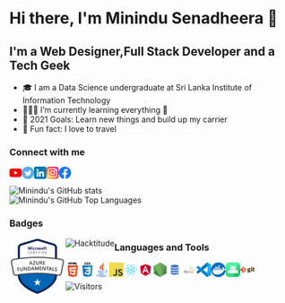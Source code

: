 # Hi there, I'm Minindu Senadheera 👋

## I'm a Web Designer,Full Stack Developer and a Tech Geek

- 🎓 I am a Data Science undergraduate at Sri Lanka Institute of Information Technology
- 👨🏻‍💻 I’m currently learning everything 🤣
- 🥅 2021 Goals: Learn new things and build up my carrier
- 👣 Fun fact: I love to travel

### Connect with me

[<img align="left" alt="MininduSenadheera | YouTube" width="22px" src="https://raw.githubusercontent.com/MininduSenadheera/MininduSenadheera/master/Images/youtube.png" />][youtube]
[<img align="left" alt="MininduSenadheera | Twitter" width="22px" src="https://raw.githubusercontent.com/MininduSenadheera/MininduSenadheera/master/Images/twitter.png" />][twitter]
[<img align="left" alt="MininduSenadheera | LinkedIn" width="22px" src="https://raw.githubusercontent.com/MininduSenadheera/MininduSenadheera/master/Images/linkedin.png" />][linkedin]
[<img align="left" alt="MininduSenadheera | Instagram" width="22px" src="https://raw.githubusercontent.com/MininduSenadheera/MininduSenadheera/master/Images/instagram.png" />][instagram]
[<img align="left" alt="MininduSenadheera | Facebook" width="22px" src="https://raw.githubusercontent.com/MininduSenadheera/MininduSenadheera/master/Images/facebook.png" />][facebook]

<br/>
<br/>

<div align="left">
    <img
        alt="Minindu's GitHub stats"
        src='https://github-readme-stats.vercel.app/api?username=MininduSenadheera&show_icons=true&include_all_commits=true&count_private=true&theme=github_dark'
    />
</div>

<div align="left">
    <img
        alt="Minindu's GitHub Top Languages"
        src='https://github-readme-stats.vercel.app/api/top-langs/?username=MininduSenadheera&layout=compact&langs_count=10&theme=github_dark'
    />
</div>

### Badges
<img align="left" alt="Azure Fundermentals" width="100px" src="https://raw.githubusercontent.com/MininduSenadheera/MininduSenadheera/master/Images/microsoft-certified-azure-fundamentals.png" />
<img align="left" alt="Hacktitude" src="https://api.accredible.com/v1/frontend/credential_website_embed_image/badge/46213604" />

### Languages and Tools

<img align="left" alt="HTML5" width="26px" src="https://raw.githubusercontent.com/github/explore/80688e429a7d4ef2fca1e82350fe8e3517d3494d/topics/html/html.png" />
<img align="left" alt="CSS3" width="26px" src="https://raw.githubusercontent.com/github/explore/80688e429a7d4ef2fca1e82350fe8e3517d3494d/topics/css/css.png" />
<img align="left" alt="Java" width="26px" src="https://raw.githubusercontent.com/MininduSenadheera/MininduSenadheera/master/Images/java.png" />
<img align="left" alt="JavaScript" width="26px" src="https://raw.githubusercontent.com/github/explore/80688e429a7d4ef2fca1e82350fe8e3517d3494d/topics/javascript/javascript.png" />
<img align="left" alt="React" width="26px" src="https://raw.githubusercontent.com/github/explore/80688e429a7d4ef2fca1e82350fe8e3517d3494d/topics/react/react.png" />
<img align="left" alt="Angular" width="26px" src="https://raw.githubusercontent.com/github/explore/80688e429a7d4ef2fca1e82350fe8e3517d3494d/topics/angular/angular.png" />
<img align="left" alt="Node.js" width="26px" src="https://raw.githubusercontent.com/github/explore/80688e429a7d4ef2fca1e82350fe8e3517d3494d/topics/nodejs/nodejs.png" />
<img align="left" alt="SQL" width="26px" src="https://raw.githubusercontent.com/github/explore/80688e429a7d4ef2fca1e82350fe8e3517d3494d/topics/sql/sql.png" />
<img align="left" alt="MySQL" width="26px" src="https://raw.githubusercontent.com/github/explore/80688e429a7d4ef2fca1e82350fe8e3517d3494d/topics/mysql/mysql.png" />
<img align="left" alt="Visual Studio Code" width="26px" src="https://raw.githubusercontent.com/github/explore/80688e429a7d4ef2fca1e82350fe8e3517d3494d/topics/visual-studio-code/visual-studio-code.png" />
<img align="left" alt="Docker" width="26px" src="https://raw.githubusercontent.com/MininduSenadheera/MininduSenadheera/master/Images/docker.png" />
<img align="left" alt="Docker" width="26px" src="https://raw.githubusercontent.com/MininduSenadheera/MininduSenadheera/master/Images/android.png" />
<img align="left" alt="Git" width="26px" src="https://raw.githubusercontent.com/github/explore/80688e429a7d4ef2fca1e82350fe8e3517d3494d/topics/git/git.png" />

<br />
<br />

<div align="left">
    <img
        alt="Visitors"
        src='https://visitor-badge.glitch.me/badge?page_id=MininduSenadheera.MininduSenadheera'
    />
</div>

[twitter]: https://twitter.com/Minindu_S
[youtube]: https://www.youtube.com/c/MininduSenadheera
[instagram]: https://www.instagram.com/minindu_senadheera
[facebook]: https://www.facebook.com/minindu.senadheera
[linkedin]: www.linkedin.com/in/minindusenadheera
